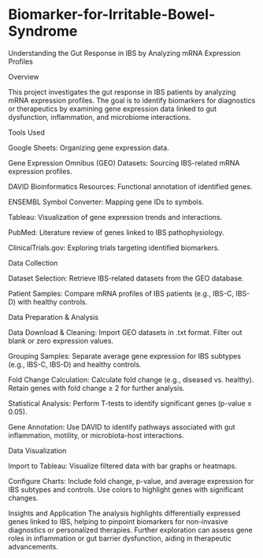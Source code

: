 # Biomarker-for-Irritable-Bowel-Syndrome

Understanding the Gut Response in IBS by Analyzing mRNA Expression Profiles

Overview

This project investigates the gut response in IBS patients by analyzing mRNA expression profiles. The goal is to identify biomarkers for diagnostics or therapeutics by examining gene expression data linked to gut dysfunction, inflammation, and microbiome interactions.

Tools Used

Google Sheets: Organizing gene expression data.

Gene Expression Omnibus (GEO) Datasets: Sourcing IBS-related mRNA expression profiles.

DAVID Bioinformatics Resources: Functional annotation of identified genes.

ENSEMBL Symbol Converter: Mapping gene IDs to symbols.

Tableau: Visualization of gene expression trends and interactions.

PubMed: Literature review of genes linked to IBS pathophysiology.

ClinicalTrials.gov: Exploring trials targeting identified biomarkers.

Data Collection

Dataset Selection: Retrieve IBS-related datasets from the GEO database.

Patient Samples: Compare mRNA profiles of IBS patients (e.g., IBS-C, IBS-D) with healthy controls.

Data Preparation & Analysis

Data Download & Cleaning: Import GEO datasets in .txt format. Filter out blank or zero expression values.

Grouping Samples: Separate average gene expression for IBS subtypes (e.g., IBS-C, IBS-D) and healthy controls.

Fold Change Calculation: Calculate fold change (e.g., diseased vs. healthy). Retain genes with fold change ≥ 2 for further analysis.

Statistical Analysis: Perform T-tests to identify significant genes (p-value ≤ 0.05).

Gene Annotation: Use DAVID to identify pathways associated with gut inflammation, motility, or microbiota-host interactions.

Data Visualization

Import to Tableau: Visualize filtered data with bar graphs or heatmaps.

Configure Charts: Include fold change, p-value, and average expression for IBS subtypes and controls. Use colors to highlight genes with significant changes.

Insights and Application The analysis highlights differentially expressed genes linked to IBS, helping to pinpoint biomarkers for non-invasive diagnostics or personalized therapies. Further exploration can assess gene roles in inflammation or gut barrier dysfunction, aiding in therapeutic advancements.

